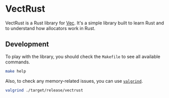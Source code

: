 # VectRust

VectRust is a Rust library for [Vec](https://doc.rust-lang.org/std/vec/struct.Vec.html). It's a simple library built to learn Rust and to understand how allocators work in Rust.

## Development

To play with the library, you should check the `Makefile` to see all available commands.

```bash
make help
```

Also, to check any memory-related issues, you can use [`valgrind`](https://valgrind.org/).

```bash
valgrind ./target/release/vectrust
```
